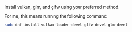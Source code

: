Install vulkan, glm, and glfw using your preferred method.

For me, this means running the following command:

```sh
sudo dnf install vulkan-loader-devel glfw-devel glm-devel
```

